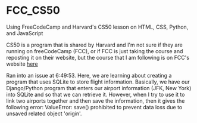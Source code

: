 # FCC_CS50
Using FreeCodeCamp and Harvard's CS50 lesson on HTML, CSS, Python, and JavaScript

CS50 is a program that is shared by Harvard and I'm not sure if they are running on freeCodeCamp (FCC), or if FCC is just taking the course and reposting it on
their website, but the course that I am following is on FCC's website [here](https://www.freecodecamp.org/news/learn-web-development-from-harvard-university-cs50/)



Ran into an issue at 6:49:53. Here, we are learning about creating a program that uses SQLite to store flight information. Basically, we have our Django/Python
program that enters our airport information (JFK, New York) into SQLite and so that we can retrieve it. However, when I try to use it to link two airports
together and then save the information, then it gives the following error:
      ValueError: save() prohibited to prevent data loss due to unsaved related object 'origin'.

